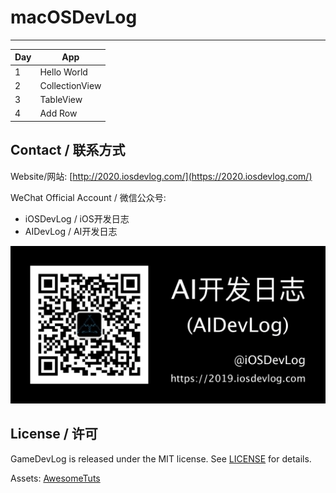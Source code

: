 # macOSDevLog
---

| Day | App |
|---|---|
| 1 | Hello World |
| 2 | CollectionView |
| 3 | TableView |
| 4 | Add Row |


## Contact / 联系方式

Website/网站: [http://2020.iosdevlog.com/](https://2020.iosdevlog.com/)

WeChat Official Account / 微信公众号:

* iOSDevLog / iOS开发日志
* AIDevLog / AI开发日志

![AIDevLog](https://raw.githubusercontent.com/GameDevLog/GameDevLogTemplete/master/ScreenShots/AIDevLog.png)

## License / 许可

GameDevLog is released under the MIT license. See [LICENSE](LICENSE) for details.

Assets: [AwesomeTuts](AwesomeTuts)
